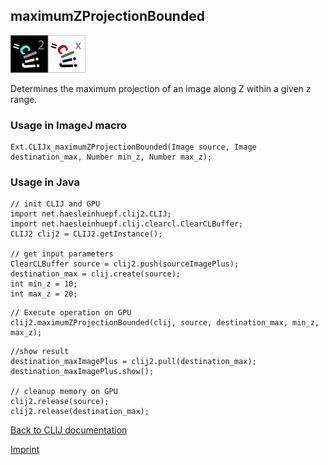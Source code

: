 ## maximumZProjectionBounded
![Image](images/mini_clij2_logo.png)![Image](images/mini_clijx_logo.png)

Determines the maximum projection of an image along Z within a given z range.

### Usage in ImageJ macro
```
Ext.CLIJx_maximumZProjectionBounded(Image source, Image destination_max, Number min_z, Number max_z);
```


### Usage in Java
```
// init CLIJ and GPU
import net.haesleinhuepf.clij2.CLIJ;
import net.haesleinhuepf.clij.clearcl.ClearCLBuffer;
CLIJ2 clij2 = CLIJ2.getInstance();

// get input parameters
ClearCLBuffer source = clij2.push(sourceImagePlus);
destination_max = clij.create(source);
int min_z = 10;
int max_z = 20;
```

```
// Execute operation on GPU
clij2.maximumZProjectionBounded(clij, source, destination_max, min_z, max_z);
```

```
//show result
destination_maxImagePlus = clij2.pull(destination_max);
destination_maxImagePlus.show();

// cleanup memory on GPU
clij2.release(source);
clij2.release(destination_max);
```


[Back to CLIJ documentation](https://clij.github.io/)

[Imprint](https://clij.github.io/imprint)
